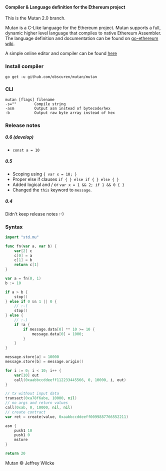 #### Compiler & Language definition for the Ethereum project

This is the Mutan 2.0 branch.

Mutan is a C-Like language for the Ethereum project. Mutan supports a
full, dynamic higher level language that compiles to native
Ethereum Assembler. The language definition and documentation
can be found on [go-ethereum wiki](https://github.com/ethereum/go-ethereum/wiki/Mutan).

A simple online editor and compiler can be found [here](http://mut.etherian.io)

### Install compiler

`go get -u github.com/obscuren/mutan/mutan`

### CLI

```
mutan [flags] filename
-s=""        Compile string
-asm         Output asm instead of bytecode/hex
-b           Output raw byte array instead of hex
```

### Release notes

##### 0.6 (develop)

* `const a = 10`

##### 0.5

* Scoping using `{ var x = 10; }`
* Proper else if clauses `if { } else if { } else { }`
* Added logical and / or `var x = 1 && 2; if 1 && 0 { }`
* Changed the `this` keyword to `message`.

##### 0.4

Didn't keep release notes :-)

### Syntax

```go
import "std.mu"

func fn(var a, var b) {
	var[2] c
	c[0] = a
	c[1] = b
	return c[1]
}

var a = fn(0, 1)
b := 10

if a > b {
    stop()
} else if 0 && 1 || 0 {
    // :-(
    stop()
} else {
    // :-)
    if !a {
        if message.data[0] ** 10 >= 10 {
            message.data[0] = 1000;
        }
    }
}

message.store[a] = 10000
message.store[b] = message.origin()

for i := 0; i < 10; i++ {
    var[10] out
    call(0xaabbccddeeff112233445566, 0, 10000, i, out)
}

// tx without input data
transact(0xa78f6abe, 10000, nil)
// no args and return values
call(0xab, 0, 10000, nil, nil)
// create contract
var ret = create(value, 0xaabbccddeeff0099887766552211)

asm {
    push1 10
    push1 0
    mstore
}

return 20
```

Mutan &copy; Jeffrey Wilcke
